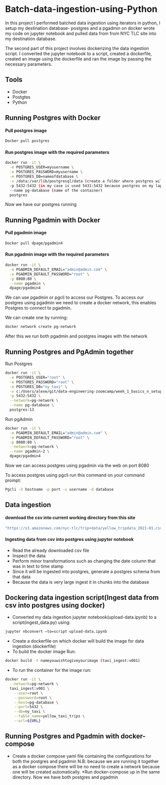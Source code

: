 # Batch-data-ingestion-using-Python

In this project I performed batched data ingestion using iterators in python, I setup my destination database- postgres and a pgadmin on docker wrote my code on jupyter notebook and pulled data from from NYC TLC site into my destination database.

The second part of this project involves dockerizing the data ingestion script. I converted the jupyter notebook to a script, created a dockerfile, created an image using the dockerfile and ran the image by passing the necessary parameters.


## Tools
* Docker
* Postgtes
* Python



## Running Postgres with Docker

#### Pull postgres image
```bash
Docker pull postgres
```
#### Run postgres image with the required parameters
```bash
docker run -it \
  -e POSTGRES_USER=myusername \
  -e POSTGRES_PASSWORD=myusername \
  -e POSTGRES_DB=nameofdatabase \
  -v /data:/var/lib/postgresql/data (create a folder where postgres will synchronize the Postgres data with the local folder. This ensures that Postgres data will be safely present within the Home Directory even if the Docker Container is terminated.) \
  -p 5432:5432 (in my case is used 5431:5432 because postgres on my laptop already uses 5432 port) \
  --name pg-database (name of the container)
  postgres
```

Now we have our postgres running


## Running Pgadmin with Docker

#### Pull pgadmin image
```bash
Docker pull dpage/pgadmin4
```
#### Run pgadmin image with the required parameters
```bash
docker run -it \
  -e PGADMIN_DEFAULT_EMAIL="admin@admin.com" \
  -e PGADMIN_DEFAULT_PASSWORD="root" \
  -p 8080:80 \
  --name pgadmin \
  dpage/pgadmin4
```


We can use pgadmin or pgcli to access our Postgres.
To access our postgres using pgadmin we need to create a docker network, this enables Postgres to connect to pgadmin. 

We can create one by running:
```bash
docker network create pg-network
```
After this we run both pgadmin and postgres images with the network

## Running Postgres and PgAdmin together

Run Postgres

```bash
docker run -it \
  -e POSTGRES_USER="root" \
  -e POSTGRES_PASSWORD="root" \
  -e POSTGRES_DB="ny_taxi" \
  -v c:/Users/alexe/git/data-engineering-zoomcamp/week_1_basics_n_setup/2_docker_sql/ny_taxi_postgres_data:/var/lib/postgresql/data \
  -p 5432:5432 \
  --network=pg-network \
  --name pg-database \
  postgres:13
```

Run pgAdmin

```bash
docker run -it \
  -e PGADMIN_DEFAULT_EMAIL="admin@admin.com" \
  -e PGADMIN_DEFAULT_PASSWORD="root" \
  -p 8080:80 \
  --network=pg-network \
  --name pgadmin-2 \
  dpage/pgadmin4
```
Now we can access postgres using pgadmin via the web on port 8080

To access postgres using pgcli run this command on your command prompt:
```bash
Pgcli -h hostname -p port -u username -d database
```



## Data ingestion

#### download the csv into current working directory from this site
```bash
"https://s3.amazonaws.com/nyc-tlc/trip+data/yellow_tripdata_2021-01.csv"
```


#### Ingesting data from csv into postgres using jupyter notebook
* Read the already downloaded csv file
* Inspect the data
* Perform minor transformations such as changing the date column that was in text to time stamp
* Since it will be ingested into postgres, generate a postgres schema from that data 
* Because the data is very large ingest it in chunks into the database


## Dockering data ingestion script(Ingest data from csv into postgres using docker)
* Converted my data ingestion jupyter notebook(upload-data.ipynb) to a script(ingest_data.py) using:
```bash
jupyter nbconvert –to=script upload-data.ipynb
```
* Create a dockerfile on which docker will build the image for data ingestion (dockerfile)
* To build the docker image Run:
```bash
docker build -t nameyouwishtogiveyourimage (taxi_ingest:v001)
```
* To run the container for the image run:
```bash
docker run -it \
  --network=pg-network \
  taxi_ingest:v001 \
    --user=root \
    --password=root \
    --host=pg-database \
    --port=5432 \
    --db=ny_taxi \
    --table_name=yellow_taxi_trips \
    --url=${URL}
```

## Running Postgres and Pgadmin with docker-compose
* Create a docker compose yaml file containing the configurations for both the postgres and pgadmin
 N.B: because we are running it together as a docker compose there will be no need to create a network because one will be created automatically.
*Run docker-compose up in the same directory.
      Now we have both postgres and pgadmin





